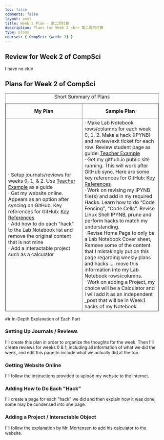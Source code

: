 ```yaml
---
toc: false
comments: false
layout: post
title: Week 2 Plan - 第二周打算
description: Plans for Week 2 <br> 第二周的打算
type: plans
courses: { CompSci: {week: 2} }
---
```

<style>
table, th, tr, td { 
    border: 1px solid #6e6e6e;
}
</style>
## Review for Week 2 of CompSci
I have no clue


## Plans for Week 2 of CompSci
<table style="width:100%">
    <caption>Short Summary of Plans</caption>
    <tr style="width:50%; height:50px">
        <th style="text-align:center; width:50%">My Plan</th>
        <th style="text-align:center">Sample Plan</th>
    </tr>
    <tr style="height:500px">
        <td style="text-align:left; width:50%">
             <span>&#183;</span> Setup journals/reviews for weeks 0, 1, & 2. Use <a href="https://nighthawkcoders.github.io/student/compsci">Teacher Example</a> as a guide
             <br><span>&#183;</span> Get my website online. Appears as an option after syncing on GitHub. Key references for GitHub: <a href="https://nighthawkcoders.github.io/student/2023/08/26/GitHub_Sync.html">Key References</a>
             <br><span>&#183;</span> Add how to do each "hack" to the Lab Notebook list and remove the original content that is not mine
             <br><span>&#183;</span> Add a interactable project such as a calculator
        </td>
        <td> 
            <span>&#183;</span> Make Lab Notebook rows/columns for each week 0, 1, 2.  Make a hack (IPYNB) and review/exit ticket for each row. Review student page as guide: <a href="https://nighthawkcoders.github.io/student/compsci">Teacher Example</a>  
            <br><span>&#183;</span> Get my github.io public site running.  This will work after GitHub sync. Here are some key references for GitHub: <a href="https://nighthawkcoders.github.io/student/2023/08/26/GitHub_Sync.html">Key References</a> 
            <br><span>&#183;</span> Work on revising my IPYNB file(s) and add in my required Hacks. Learn how to do “Code Fencing”, “Code Cells”.  Revise  Linux Shell  IPYNB, prune and perform hacks to match my understanding.
            <br><span>&#183;</span> Revise Home Page to only be a Lab Notebook Cover sheet, Remove some of the content that I mistakingly put on this page regarding weekly plans and hacks .... move this information into my Lab Notebook rows/columns. 
            <br><span>&#183;</span> Work on adding a Project, my choice will be a Calculator and I will add it as an independent _post that will be in Week1 hacks of my Notebook. 
        </td>
    </tr>
</table>
## In-Depth Explanation of Each Part

### Setting Up Journals / Reviews
I'll create this plan in order to organize the thoughts for the week. Then I'll create reviews for weeks 0 & 1, including all information of what we did the week, and edit this page to include what we actually did at the top. 

### Getting Website Online
I'll follow the instructions provided to upload my website to the internet.

### Adding How to Do Each "Hack"
I'll create a page for each "hack" we did and then explain how it was done, some may be condensed into one page. 

### Adding a Project / Interactable Object
I'll follow the explanation by Mr. Mortensen to add his calculator to the website.